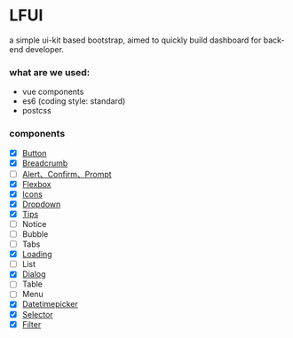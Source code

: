 # LFUI
 a simple ui-kit based bootstrap, aimed to quickly build dashboard  for back-end developer.

### what are we used:

- vue components
- es6 (coding style: standard)
- postcss


### components

- [x] [Button](https://github.com/terranc/LFUI/wiki/Button-&&-ButtonGroup)
- [x] [Breadcrumb](https://github.com/terranc/LFUI/wiki/Breadcrumb)
- [ ] [Alert、Confirm、Prompt](https://github.com/terranc/LFUI/wiki/Alert-&-Confirm-&-Prompt)
- [x] [Flexbox](https://github.com/terranc/LFUI/wiki/Flexbox)
- [x] [Icons](https://github.com/terranc/LFUI/wiki/Icons)
- [x] [Dropdown](https://github.com/terranc/LFUI/wiki/Button-&-ButtonGroup-&-Dropdown)
- [x] [Tips](https://github.com/terranc/LFUI/wiki/Tips)
- [ ] Notice
- [ ] Bubble
- [ ] Tabs
- [x] [Loading](https://github.com/terranc/LFUI/wiki/Loading)
- [ ] List
- [x] [Dialog](https://github.com/terranc/LFUI/wiki/Dialog)
- [ ] Table
- [ ] Menu
- [x] [Datetimepicker](https://github.com/terranc/LFUI/wiki/Datetimepicker)
- [x] [Selector](https://github.com/terranc/LFUI/wiki/Selector)
- [x] [Filter](https://github.com/terranc/LFUI/wiki/Filter)

